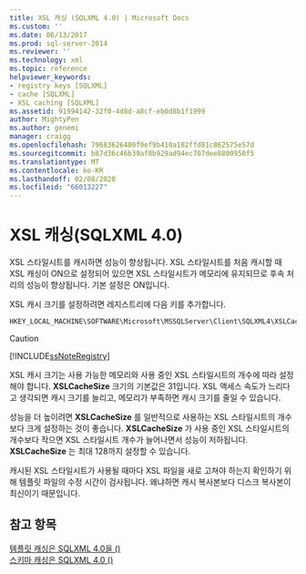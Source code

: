 ```yaml
---
title: XSL 캐싱 (SQLXML 4.0) | Microsoft Docs
ms.custom: ''
ms.date: 06/13/2017
ms.prod: sql-server-2014
ms.reviewer: ''
ms.technology: xml
ms.topic: reference
helpviewer_keywords:
- registry keys [SQLXML]
- cache [SQLXML]
- XSL caching [SQLXML]
ms.assetid: 91994142-32f0-4d8d-a8cf-eb0d8b1f1999
author: MightyPen
ms.author: genemi
manager: craigg
ms.openlocfilehash: 79683626400f9ef9b410a182ffd81c862575e57d
ms.sourcegitcommit: b87d36c46b39af8b929ad94ec707dee8800950f5
ms.translationtype: MT
ms.contentlocale: ko-KR
ms.lasthandoff: 02/08/2020
ms.locfileid: "66013227"
---
```

# <a name="xsl-caching-sqlxml-40"></a>XSL 캐싱(SQLXML 4.0)
  XSL 스타일시트를 캐시하면 성능이 향상됩니다. XSL 스타일시트를 처음 캐시할 때 XSL 캐싱이 ON으로 설정되어 있으면 XSL 스타일시트가 메모리에 유지되므로 후속 처리의 성능이 향상됩니다. 기본 설정은 ON입니다.  
  
 XSL 캐시 크기를 설정하려면 레지스트리에 다음 키를 추가합니다.  
  
```  
HKEY_LOCAL_MACHINE\SOFTWARE\Microsoft\MSSQLServer\Client\SQLXML4\XSLCacheSize  
```  
  
> [!CAUTION]  
>  [!INCLUDE[ssNoteRegistry](../../../includes/ssnoteregistry-md.md)]  
  
 XSL 캐시 크기는 사용 가능한 메모리와 사용 중인 XSL 스타일시트의 개수에 따라 설정해야 합니다. 
  **XSLCacheSize** 크기의 기본값은 31입니다. XSL 액세스 속도가 느리다고 생각되면 캐시 크기를 늘리고, 메모리가 부족하면 캐시 크기를 줄일 수 있습니다.  
  
 성능을 더 높이려면 **XSLCacheSize** 를 일반적으로 사용하는 XSL 스타일시트의 개수보다 크게 설정하는 것이 좋습니다. 
  **XSLCacheSize** 가 사용 중인 XSL 스타일시트의 개수보다 작으면 XSL 스타일시트 개수가 늘어나면서 성능이 저하됩니다. 
  **XSLCacheSize** 는 최대 128까지 설정할 수 있습니다.  
  
 캐시된 XSL 스타일시트가 사용될 때마다 XSL 파일을 새로 고쳐야 하는지 확인하기 위해 템플릿 파일의 수정 시간이 검사됩니다. 왜냐하면 캐시 복사본보다 디스크 복사본이 최신이기 때문입니다.  
  
## <a name="see-also"></a>참고 항목  
 [템플릿 캐싱은 SQLXML 4.0을 &#40;&#41;](template-caching-sqlxml-4-0.md)   
 [스키마 캐싱은 SQLXML 4.0 &#40;&#41;](schema-caching-sqlxml-4-0.md)  
  
  
